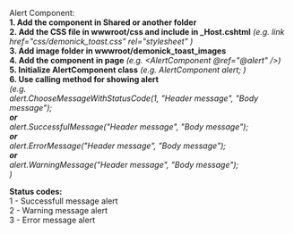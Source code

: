 Alert Component:  
**1. Add the component in Shared or another folder**  
**2. Add the CSS file in wwwroot/css and include in _Host.cshtml** _(e.g. link href="css/demonick_toast.css" rel="stylesheet" )_  
**3. Add image folder in wwwroot/demonick_toast_images**  
**4. Add the component in page** _(e.g. <AlertComponent @ref="@alert" />)_  
**5. Initialize AlertComponent class** _(e.g. AlertComponent alert; )_  
**6. Use calling method for showing alert**  
_(e.g.  
            alert.ChooseMessageWithStatusCode(1, "Header message", "Body message");  
**or**  
            alert.SuccessfulMessage("Header message", "Body message");  
**or**  
            alert.ErrorMessage("Header message", "Body message");  
**or**  
            alert.WarningMessage("Header message", "Body message");   
    )_  

**Status codes:**  
1 - Successfull message alert  
2 - Warning message alert  
3 - Error message alert  
